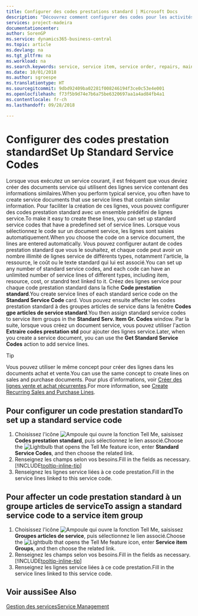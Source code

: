 ```yaml
---
title: Configurer des codes prestations standard | Microsoft Docs
description: "Découvrez comment configurer des codes pour les activités de service que vous effectuez souvent."
services: project-madeira
documentationcenter: 
author: SorenGP
ms.service: dynamics365-business-central
ms.topic: article
ms.devlang: na
ms.tgt_pltfrm: na
ms.workload: na
ms.search.keywords: service, service item, service order, repairs, maintenance
ms.date: 10/01/2018
ms.author: sgroespe
ms.translationtype: HT
ms.sourcegitcommit: 9dbd92409ba02281f008246194f3ce0c53e4e001
ms.openlocfilehash: f73f5b9d74e7b6a75be6320697aa1a4ad84fb4a1
ms.contentlocale: fr-ch
ms.lasthandoff: 09/28/2018

---
```


# <a name="set-up-standard-service-codes"></a><span data-ttu-id="7a9fc-103">Configurer des codes prestation standard</span><span class="sxs-lookup"><span data-stu-id="7a9fc-103">Set Up Standard Service Codes</span></span>
<span data-ttu-id="7a9fc-104">Lorsque vous exécutez un service courant, il est fréquent que vous deviez créer des documents service qui utilisent des lignes service contenant des informations similaires.</span><span class="sxs-lookup"><span data-stu-id="7a9fc-104">When you perform typical service, you often have to create service documents that use service lines that contain similar information.</span></span> <span data-ttu-id="7a9fc-105">Pour faciliter la création de ces lignes, vous pouvez configurer des codes prestation standard avec un ensemble prédéfini de lignes service.</span><span class="sxs-lookup"><span data-stu-id="7a9fc-105">To make it easy to create these lines, you can set up standard service codes that have a predefined set of service lines.</span></span> <span data-ttu-id="7a9fc-106">Lorsque vous sélectionnez le code sur un document service, les lignes sont saisies automatiquement.</span><span class="sxs-lookup"><span data-stu-id="7a9fc-106">When you choose the code on a service document, the lines are entered automatically.</span></span> <span data-ttu-id="7a9fc-107">Vous pouvez configurer autant de codes prestation standard que vous le souhaitez, et chaque code peut avoir un nombre illimité de lignes service de différents types, notamment l'article, la ressource, le coût ou le texte standard qui lui est associé.</span><span class="sxs-lookup"><span data-stu-id="7a9fc-107">You can set up any number of standard service codes, and each code can have an unlimited number of service lines of different types, including item, resource, cost, or standrd text linked to it.</span></span> <span data-ttu-id="7a9fc-108">Créez des lignes service pour chaque code prestation standard dans la fiche **Code prestation standard**.</span><span class="sxs-lookup"><span data-stu-id="7a9fc-108">You create service lines of each standard serice code on the **Standard Service Code** card.</span></span> <span data-ttu-id="7a9fc-109">Vous pouvez ensuite affecter les codes prestation standard à des groupes articles de service dans la fenêtre **Codes gpe articles de service standard**.</span><span class="sxs-lookup"><span data-stu-id="7a9fc-109">You then assign standard service codes to service item groups in the **Standard Serv. Item Gr. Codes** window.</span></span> <span data-ttu-id="7a9fc-110">Par la suite, lorsque vous créez un document service, vous pouvez utiliser l'action **Extraire codes prestation std** pour ajouter des lignes service.</span><span class="sxs-lookup"><span data-stu-id="7a9fc-110">Later, when you create a service document, you can use the **Get Standard Service Codes** action to add service lines.</span></span>  
  
> [!Tip]
>  <span data-ttu-id="7a9fc-111">Vous pouvez utiliser le même concept pour créer des lignes dans les documents achat et vente.</span><span class="sxs-lookup"><span data-stu-id="7a9fc-111">You can use the same concept to create lines on sales and purchase documents.</span></span> <span data-ttu-id="7a9fc-112">Pour plus d'informations, voir [Créer des lignes vente et achat récurrentes](sales-how-work-standard-lines.md).</span><span class="sxs-lookup"><span data-stu-id="7a9fc-112">For more information, see [Create Recurring Sales and Purchase Lines](sales-how-work-standard-lines.md).</span></span>    
  
## <a name="to-set-up-a-standard-service-code"></a><span data-ttu-id="7a9fc-113">Pour configurer un code prestation standard</span><span class="sxs-lookup"><span data-stu-id="7a9fc-113">To set up a standard service code</span></span>    
1. <span data-ttu-id="7a9fc-114">Choisissez l'icône ![Ampoule qui ouvre la fonction Tell Me](media/ui-search/search_small.png "Dites-moi ce que vous voulez faire"), saisissez **Codes prestation standard**, puis sélectionnez le lien associé.</span><span class="sxs-lookup"><span data-stu-id="7a9fc-114">Choose the ![Lightbulb that opens the Tell Me feature](media/ui-search/search_small.png "Tell me what you want to do") icon, enter **Standard Service Codes**, and then choose the related link.</span></span>  
2. <span data-ttu-id="7a9fc-115">Renseignez les champs selon vos besoins.</span><span class="sxs-lookup"><span data-stu-id="7a9fc-115">Fill in the fields as necessary.</span></span> [!INCLUDE[tooltip-inline-tip](includes/tooltip-inline-tip_md.md)]  
4. <span data-ttu-id="7a9fc-116">Renseignez les lignes service liées à ce code prestation.</span><span class="sxs-lookup"><span data-stu-id="7a9fc-116">Fill in the service lines linked to this service code.</span></span>  

## <a name="to-assign-a-standard-service-code-to-a-service-item-group"></a><span data-ttu-id="7a9fc-117">Pour affecter un code prestation standard à un groupe articles de service</span><span class="sxs-lookup"><span data-stu-id="7a9fc-117">To assign a standard service code to a service item group</span></span>
1. <span data-ttu-id="7a9fc-118">Choisissez l'icône ![Ampoule qui ouvre la fonction Tell Me](media/ui-search/search_small.png "Dites-moi ce que vous voulez faire"), saisissez **Groupes articles de service**, puis sélectionnez le lien associé.</span><span class="sxs-lookup"><span data-stu-id="7a9fc-118">Choose the ![Lightbulb that opens the Tell Me feature](media/ui-search/search_small.png "Tell me what you want to do") icon, enter **Service item Groups**, and then choose the related link.</span></span>  
2. <span data-ttu-id="7a9fc-119">Renseignez les champs selon vos besoins.</span><span class="sxs-lookup"><span data-stu-id="7a9fc-119">Fill in the fields as necessary.</span></span> [!INCLUDE[tooltip-inline-tip](includes/tooltip-inline-tip_md.md)]
3. <span data-ttu-id="7a9fc-120">Renseignez les lignes service liées à ce code prestation.</span><span class="sxs-lookup"><span data-stu-id="7a9fc-120">Fill in the service lines linked to this service code.</span></span>  

## <a name="see-also"></a><span data-ttu-id="7a9fc-121">Voir aussi</span><span class="sxs-lookup"><span data-stu-id="7a9fc-121">See Also</span></span>
[<span data-ttu-id="7a9fc-122">Gestion des services</span><span class="sxs-lookup"><span data-stu-id="7a9fc-122">Service Management</span></span>](service-service.md)
